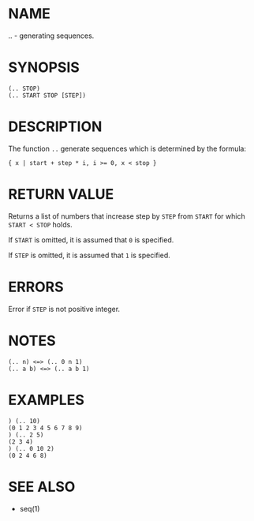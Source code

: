 # NAME
.. - generating sequences.

# SYNOPSIS

    (.. STOP)
    (.. START STOP [STEP])

# DESCRIPTION
The function `..` generate sequences which is determined by the formula:

    { x | start + step * i, i >= 0, x < stop }

# RETURN VALUE
Returns a list of numbers that increase step by `STEP` from `START` for which `START < STOP` holds.

If `START` is omitted, it is assumed that `0` is specified.

If `STEP` is omitted, it is assumed that `1` is specified.

# ERRORS
Error if `STEP` is not positive integer.

# NOTES

    (.. n) <=> (.. 0 n 1)
    (.. a b) <=> (.. a b 1)

# EXAMPLES

    ) (.. 10)
    (0 1 2 3 4 5 6 7 8 9)
    ) (.. 2 5)
    (2 3 4)
    ) (.. 0 10 2)
    (0 2 4 6 8)

# SEE ALSO
- seq(1)
